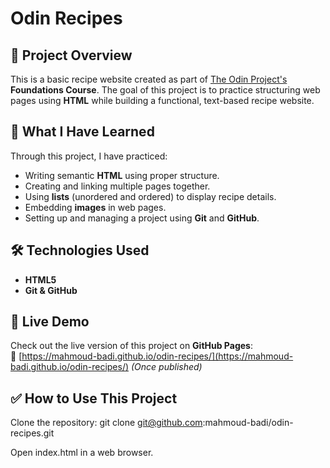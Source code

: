 # Odin Recipes  

## 📌 Project Overview  
This is a basic recipe website created as part of [The Odin Project's](https://www.theodinproject.com/) **Foundations Course**. The goal of this project is to practice structuring web pages using **HTML** while building a functional, text-based recipe website.  

## 📖 What I Have Learned  
Through this project, I have practiced:  
- Writing semantic **HTML** using proper structure.  
- Creating and linking multiple pages together.  
- Using **lists** (unordered and ordered) to display recipe details.  
- Embedding **images** in web pages.  
- Setting up and managing a project using **Git** and **GitHub**.  

## 🛠️ Technologies Used  
- **HTML5**  
- **Git & GitHub**  

## 🚀 Live Demo  
Check out the live version of this project on **GitHub Pages**:  
🔗 [https://mahmoud-badi.github.io/odin-recipes/](https://mahmoud-badi.github.io/odin-recipes/) *(Once published)*  

## ✅ How to Use This Project
Clone the repository:
git clone git@github.com:mahmoud-badi/odin-recipes.git

Open index.html in a web browser.
